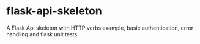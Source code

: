 # flask-api-skeleton
A Flask Api skeleton with HTTP verbs example, basic authentication, error handling and flask unit tests
